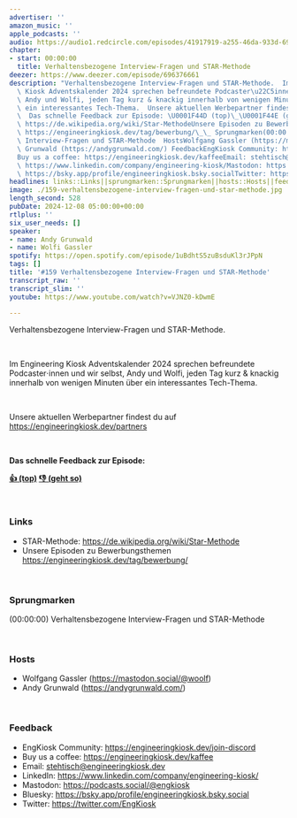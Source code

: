 ```yaml
---
advertiser: ''
amazon_music: ''
apple_podcasts: ''
audio: https://audio1.redcircle.com/episodes/41917919-a255-46da-933d-6937e0925fbf/stream.mp3
chapter:
- start: 00:00:00
  title: Verhaltensbezogene Interview-Fragen und STAR-Methode
deezer: https://www.deezer.com/episode/696376661
description: "Verhaltensbezogene Interview-Fragen und STAR-Methode.  Im Engineering\
  \ Kiosk Adventskalender 2024 sprechen befreundete Podcaster\u22C5innen und wir selbst,\
  \ Andy und Wolfi, jeden Tag kurz & knackig innerhalb von wenigen Minuten \xFCber\
  \ ein interessantes Tech-Thema.  Unsere aktuellen Werbepartner findest du auf https://engineeringkiosk.dev/partners\
  \  Das schnelle Feedback zur Episode: \U0001F44D (top)\_\U0001F44E (geht so)  LinksSTAR-Methode:\
  \ https://de.wikipedia.org/wiki/Star-MethodeUnsere Episoden zu Bewerbungsthemen\
  \ https://engineeringkiosk.dev/tag/bewerbung/\_\_ Sprungmarken(00:00:00) Verhaltensbezogene\
  \ Interview-Fragen und STAR-Methode  HostsWolfgang Gassler (https://mastodon.social/@woolf)Andy\
  \ Grunwald (https://andygrunwald.com/) FeedbackEngKiosk Community: https://engineeringkiosk.dev/join-discord\_\
  Buy us a coffee: https://engineeringkiosk.dev/kaffeeEmail: stehtisch@engineeringkiosk.devLinkedIn:\
  \ https://www.linkedin.com/company/engineering-kiosk/Mastodon: https://podcasts.social/@engkioskBluesky:\
  \ https://bsky.app/profile/engineeringkiosk.bsky.socialTwitter: https://twitter.com/EngKiosk"
headlines: links::Links||sprungmarken::Sprungmarken||hosts::Hosts||feedback::Feedback
image: ./159-verhaltensbezogene-interview-fragen-und-star-methode.jpg
length_second: 528
pubDate: 2024-12-08 05:00:00+00:00
rtlplus: ''
six_user_needs: []
speaker:
- name: Andy Grunwald
- name: Wolfi Gassler
spotify: https://open.spotify.com/episode/1uBdhtS5zuBsduKl3rJPpN
tags: []
title: '#159 Verhaltensbezogene Interview-Fragen und STAR-Methode'
transcript_raw: ''
transcript_slim: ''
youtube: https://www.youtube.com/watch?v=VJNZ0-kDwmE

---
```

<p>Verhaltensbezogene Interview-Fragen und STAR-Methode.</p><p><br></p><p>Im Engineering Kiosk Adventskalender 2024 sprechen befreundete Podcaster⋅innen und wir selbst, Andy und Wolfi, jeden Tag kurz &amp; knackig innerhalb von wenigen Minuten über ein interessantes Tech-Thema.</p><p><br></p><p>Unsere aktuellen Werbepartner findest du auf <a href="https://engineeringkiosk.dev/partners">https://engineeringkiosk.dev/partners</a></p><p><br></p><p><strong>Das schnelle Feedback zur Episode:</strong></p><p><a href="https://api.openpodcast.dev/feedback/159/upvote" rel="nofollow"><strong>👍 (top)</strong></a><strong> </strong><a href="https://api.openpodcast.dev/feedback/159/downvote" rel="nofollow"><strong>👎 (geht so)</strong></a></p><p><br></p><h3 id="links">Links</h3><ul><li>STAR-Methode: <a href="https://de.wikipedia.org/wiki/Star-Methode" rel="nofollow">https://de.wikipedia.org/wiki/Star-Methode</a></li><li>Unsere Episoden zu Bewerbungsthemen <a href="https://engineeringkiosk.dev/tag/bewerbung/">https://engineeringkiosk.dev/tag/bewerbung/</a>  </li></ul><p><br></p><h3 id="sprungmarken">Sprungmarken</h3><p>(00:00:00) Verhaltensbezogene Interview-Fragen und STAR-Methode</p><p><br></p><h3 id="hosts">Hosts</h3><ul><li>Wolfgang Gassler (<a href="https://mastodon.social/@woolf" rel="nofollow">https://mastodon.social/@woolf</a>)</li><li>Andy Grunwald (<a href="https://andygrunwald.com/" rel="nofollow">https://andygrunwald.com/</a>)</li></ul><p><br></p><h3 id="feedback">Feedback</h3><ul><li>EngKiosk Community: <a href="https://engineeringkiosk.dev/join-discord">https://engineeringkiosk.dev/join-discord</a> </li><li>Buy us a coffee: <a href="https://engineeringkiosk.dev/kaffee">https://engineeringkiosk.dev/kaffee</a></li><li>Email: <a href="mailto:stehtisch@engineeringkiosk.dev" rel="nofollow">stehtisch@engineeringkiosk.dev</a></li><li>LinkedIn: <a href="https://www.linkedin.com/company/engineering-kiosk/" rel="nofollow">https://www.linkedin.com/company/engineering-kiosk/</a></li><li>Mastodon: <a href="https://podcasts.social/@engkiosk" rel="nofollow">https://podcasts.social/@engkiosk</a></li><li>Bluesky: <a href="https://bsky.app/profile/engineeringkiosk.bsky.social" rel="nofollow">https://bsky.app/profile/engineeringkiosk.bsky.social</a></li><li>Twitter: <a href="https://twitter.com/EngKiosk" rel="nofollow">https://twitter.com/EngKiosk</a></li></ul>